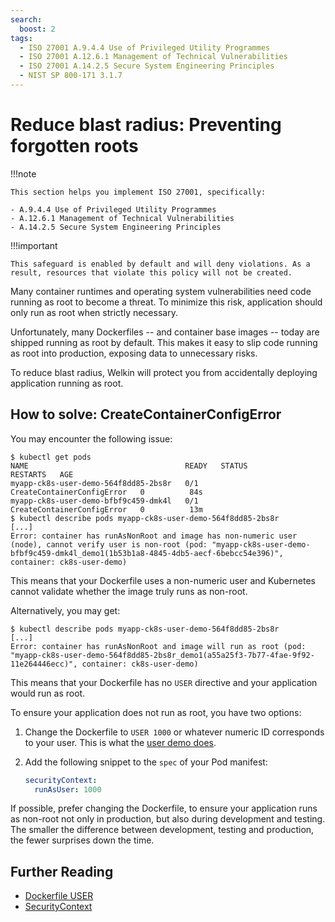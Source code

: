 ```yaml
---
search:
  boost: 2
tags:
  - ISO 27001 A.9.4.4 Use of Privileged Utility Programmes
  - ISO 27001 A.12.6.1 Management of Technical Vulnerabilities
  - ISO 27001 A.14.2.5 Secure System Engineering Principles
  - NIST SP 800-171 3.1.7
---
```


# Reduce blast radius: Preventing forgotten roots

!!!note

    This section helps you implement ISO 27001, specifically:

    - A.9.4.4 Use of Privileged Utility Programmes
    - A.12.6.1 Management of Technical Vulnerabilities
    - A.14.2.5 Secure System Engineering Principles

!!!important

    This safeguard is enabled by default and will deny violations. As a result, resources that violate this policy will not be created.

Many container runtimes and operating system vulnerabilities need code running as root to become a threat. To minimize this risk, application should only run as root when strictly necessary.

Unfortunately, many Dockerfiles -- and container base images -- today are shipped running as root by default. This makes it easy to slip code running as root into production, exposing data to unnecessary risks.

To reduce blast radius, Welkin will protect you from accidentally deploying application running as root.

## How to solve: CreateContainerConfigError

You may encounter the following issue:

```console
$ kubectl get pods
NAME                                   READY   STATUS                       RESTARTS   AGE
myapp-ck8s-user-demo-564f8dd85-2bs8r   0/1     CreateContainerConfigError   0          84s
myapp-ck8s-user-demo-bfbf9c459-dmk4l   0/1     CreateContainerConfigError   0          13m
$ kubectl describe pods myapp-ck8s-user-demo-564f8dd85-2bs8r
[...]
Error: container has runAsNonRoot and image has non-numeric user (node), cannot verify user is non-root (pod: "myapp-ck8s-user-demo-bfbf9c459-dmk4l_demo1(1b53b1a8-4845-4db5-aecf-6bebcc54e396)", container: ck8s-user-demo)
```

This means that your Dockerfile uses a non-numeric user and Kubernetes cannot validate whether the image truly runs as non-root.

Alternatively, you may get:

```console
$ kubectl describe pods myapp-ck8s-user-demo-564f8dd85-2bs8r
[...]
Error: container has runAsNonRoot and image will run as root (pod: "myapp-ck8s-user-demo-564f8dd85-2bs8r_demo1(a55a25f3-7b77-4fae-9f92-11e264446ecc)", container: ck8s-user-demo)
```

This means that your Dockerfile has no `USER` directive and your application would run as root.

To ensure your application does not run as root, you have two options:

1. Change the Dockerfile to `USER 1000` or whatever numeric ID corresponds to your user. This is what the [user demo does](https://github.com/elastisys/compliantkubernetes/blob/main/user-demo/Dockerfile#L10-L11).
1. Add the following snippet to the `spec` of your Pod manifest:

    ```yaml
    securityContext:
      runAsUser: 1000
    ```

If possible, prefer changing the Dockerfile, to ensure your application runs as non-root not only in production, but also during development and testing. The smaller the difference between development, testing and production, the fewer surprises down the time.

## Further Reading

- [Dockerfile USER](https://docs.docker.com/engine/reference/builder/#user)
- [SecurityContext](https://kubernetes.io/docs/tasks/configure-pod-container/security-context/)
